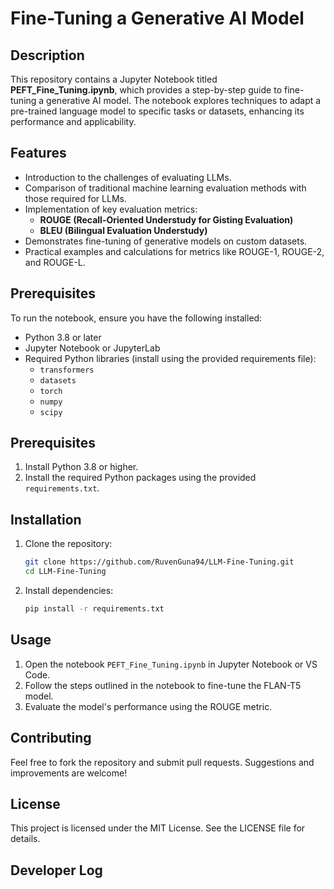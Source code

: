 # Fine-Tuning a Generative AI Model

## Description
This repository contains a Jupyter Notebook titled **PEFT_Fine_Tuning.ipynb**, which provides a step-by-step guide to fine-tuning a generative AI model. The notebook explores techniques to adapt a pre-trained language model to specific tasks or datasets, enhancing its performance and applicability.

## Features
- Introduction to the challenges of evaluating LLMs.
- Comparison of traditional machine learning evaluation methods with those required for LLMs.
- Implementation of key evaluation metrics:
  - **ROUGE (Recall-Oriented Understudy for Gisting Evaluation)**
  - **BLEU (Bilingual Evaluation Understudy)**
- Demonstrates fine-tuning of generative models on custom datasets.
- Practical examples and calculations for metrics like ROUGE-1, ROUGE-2, and ROUGE-L.

## Prerequisites
To run the notebook, ensure you have the following installed:
- Python 3.8 or later
- Jupyter Notebook or JupyterLab
- Required Python libraries (install using the provided requirements file):
  - `transformers`
  - `datasets`
  - `torch`
  - `numpy`
  - `scipy`

## Prerequisites
1. Install Python 3.8 or higher.
2. Install the required Python packages using the provided `requirements.txt`.

## Installation
1. Clone the repository:
   ```bash
   git clone https://github.com/RuvenGuna94/LLM-Fine-Tuning.git
   cd LLM-Fine-Tuning
   ```
2. Install dependencies:
   ```bash
   pip install -r requirements.txt
   ```

## Usage
1. Open the notebook `PEFT_Fine_Tuning.ipynb` in Jupyter Notebook or VS Code.
2. Follow the steps outlined in the notebook to fine-tune the FLAN-T5 model.
3. Evaluate the model's performance using the ROUGE metric.

## Contributing
Feel free to fork the repository and submit pull requests. Suggestions and improvements are welcome!

## License
This project is licensed under the MIT License. See the LICENSE file for details.

## Developer Log






